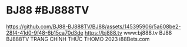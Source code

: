 # BJ88 #BJ888TV

https://github.com/BJ88-BJ888TV/BJ88/assets/145395906/5a608be2-28f4-41d0-9f48-6b15ca70d3de
https://bj888.tv
www:bj888.tv
BJ88 BJ888TV TRANG CHÍNH THỨC THOMO 2023
i88Bets.com
